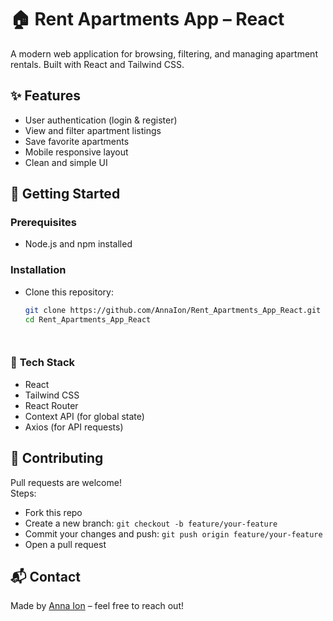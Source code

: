 # 🏠 Rent Apartments App – React

A modern web application for browsing, filtering, and managing apartment rentals. Built with React and Tailwind CSS.

## ✨ Features

- User authentication (login & register)
- View and filter apartment listings
- Save favorite apartments
- Mobile responsive layout
- Clean and simple UI

## 🚀 Getting Started

### Prerequisites
- Node.js and npm installed

### Installation

- Clone this repository:
   ```bash
   git clone https://github.com/AnnaIon/Rent_Apartments_App_React.git
   cd Rent_Apartments_App_React




### 📌  **Tech Stack**  

- React
- Tailwind CSS
- React Router
- Context API (for global state)
- Axios (for API requests)



## 🤝 Contributing

Pull requests are welcome!  
Steps:
- Fork this repo
- Create a new branch: `git checkout -b feature/your-feature`
- Commit your changes and push: `git push origin feature/your-feature`
- Open a pull request

## 📬 Contact

Made by [Anna Ion](https://github.com/AnnaIon) – feel free to reach out!
